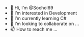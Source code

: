 - 👋 Hi, I’m @Sochol69
- 👀 I’m interested in Development
- 🌱 I’m currently learning C#
- 💞️ I’m looking to collaborate on ...
- 📫 How to reach me ...

<!---
Sochol69/Sochol69 is a ✨ special ✨ repository because its `README.md` (this file) appears on your GitHub profile.
You can click the Preview link to take a look at your changes.
--->
